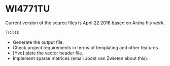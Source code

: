 # WI4771TU

Current version of the source files is April 22 2016 based on Arsha his work.

TODO:
- Generate the output file.
- Check project requirements in terms of templating and other features.
- [Yvo] plate the vector header file.
- Implement sparse matrices (email Joost van Zwieten about this).
